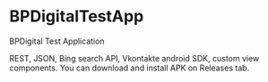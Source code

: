 # BPDigitalTestApp
BPDigital Test Application

REST, JSON, Bing search API, Vkontakte android SDK, custom view components.
You can download and install APK on Releases tab.
